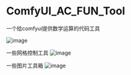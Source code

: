 # ComfyUI_AC_FUN_Tool
一个给comfyui提供数学运算的代码工具

![image](https://github.com/A719689614/ComfyUI_AC_FUN_Tool/assets/142242136/0ac875af-26e7-486f-a642-a22d9e2afaf1)

一些网格控制工具
![image](https://github.com/A719689614/ComfyUI_AC_FUN_Tool/assets/142242136/684f5579-a9a6-4149-8e4b-ec14484123a2)

一些图片工具箱
![image](https://github.com/A719689614/ComfyUI_AC_FUN_Tool/assets/142242136/1fdf1e7e-5320-46de-9efb-809ca035588a)
